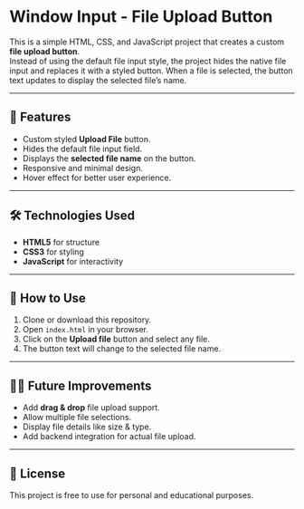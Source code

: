 # Window Input - File Upload Button

This is a simple HTML, CSS, and JavaScript project that creates a custom **file upload button**.  
Instead of using the default file input style, the project hides the native file input and replaces it with a styled button. When a file is selected, the button text updates to display the selected file’s name.

---

## 🚀 Features
- Custom styled **Upload File** button.
- Hides the default file input field.
- Displays the **selected file name** on the button.
- Responsive and minimal design.
- Hover effect for better user experience.

---

## 🛠️ Technologies Used
- **HTML5** for structure  
- **CSS3** for styling  
- **JavaScript** for interactivity  

---

## 📖 How to Use
1. Clone or download this repository.  
2. Open `index.html` in your browser.  
3. Click on the **Upload file** button and select any file.  
4. The button text will change to the selected file name.

---

## 🧑‍💻 Future Improvements
- Add **drag & drop** file upload support.  
- Allow multiple file selections.  
- Display file details like size & type.  
- Add backend integration for actual file upload.  

---

## 📜 License
This project is free to use for personal and educational purposes.  
